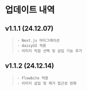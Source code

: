 # 업데이트 내역
## v1.1.1 (24.12.07)
>   ```
>  - Next.js 마이그래이션
>  - daisyUI 적용
>  - 이미지 직접 선택 및 삽입 기능 추가
>  ```
## v1.1.2 (24.12.14)
>   ```
>  - Flowbite 적용
>  - 이미지 삽입 및 제거 접근성 완화
>  ```
